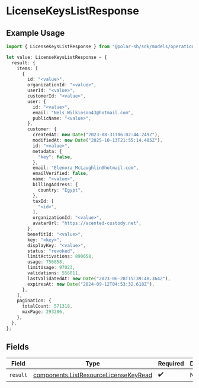 # LicenseKeysListResponse

## Example Usage

```typescript
import { LicenseKeysListResponse } from "@polar-sh/sdk/models/operations/licensekeyslist.js";

let value: LicenseKeysListResponse = {
  result: {
    items: [
      {
        id: "<value>",
        organizationId: "<value>",
        userId: "<value>",
        customerId: "<value>",
        user: {
          id: "<value>",
          email: "Nels_Wilkinson43@hotmail.com",
          publicName: "<value>",
        },
        customer: {
          createdAt: new Date("2023-08-31T06:02:44.249Z"),
          modifiedAt: new Date("2025-10-13T21:55:14.485Z"),
          id: "<value>",
          metadata: {
            "key": false,
          },
          email: "Elenora_McLaughlin@hotmail.com",
          emailVerified: false,
          name: "<value>",
          billingAddress: {
            country: "Egypt",
          },
          taxId: [
            "<id>",
          ],
          organizationId: "<value>",
          avatarUrl: "https://scented-custody.net",
        },
        benefitId: "<value>",
        key: "<key>",
        displayKey: "<value>",
        status: "revoked",
        limitActivations: 890658,
        usage: 756858,
        limitUsage: 97023,
        validations: 556011,
        lastValidatedAt: new Date("2023-06-28T15:39:48.364Z"),
        expiresAt: new Date("2024-09-12T04:53:32.618Z"),
      },
    ],
    pagination: {
      totalCount: 571318,
      maxPage: 293286,
    },
  },
};
```

## Fields

| Field                                                                                          | Type                                                                                           | Required                                                                                       | Description                                                                                    |
| ---------------------------------------------------------------------------------------------- | ---------------------------------------------------------------------------------------------- | ---------------------------------------------------------------------------------------------- | ---------------------------------------------------------------------------------------------- |
| `result`                                                                                       | [components.ListResourceLicenseKeyRead](../../models/components/listresourcelicensekeyread.md) | :heavy_check_mark:                                                                             | N/A                                                                                            |